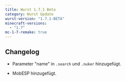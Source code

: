 ```yaml
---
title: Wurst 1.7.1 Beta
category: Wurst Update
wurst-version: "1.7.1-BETA"
minecraft-versions:
  - "1.7"
mc-1-7-remake: true
---
```

## Changelog

- Parameter "name" in `.search` und `.nuker` hinzugefügt.

- MobESP hinzugefügt.
